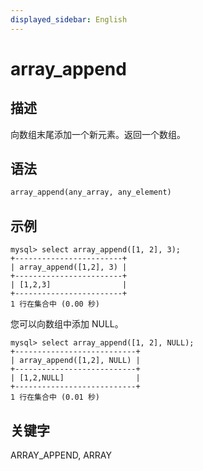 ```yaml
---
displayed_sidebar: English
---
```


# array_append

## 描述

向数组末尾添加一个新元素。返回一个数组。

## 语法

```Haskell
array_append(any_array, any_element)
```

## 示例

```plain
mysql> select array_append([1, 2], 3);
+------------------------+
| array_append([1,2], 3) |
+------------------------+
| [1,2,3]                |
+------------------------+
1 行在集合中 (0.00 秒)

```

您可以向数组中添加 NULL。

```plain
mysql> select array_append([1, 2], NULL);
+---------------------------+
| array_append([1,2], NULL) |
+---------------------------+
| [1,2,NULL]                |
+---------------------------+
1 行在集合中 (0.01 秒)

```

## 关键字

ARRAY_APPEND, ARRAY